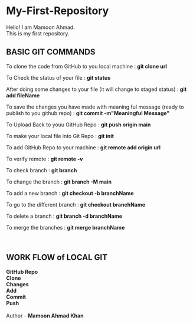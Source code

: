 # My-First-Repository
Hello! I am Mamoon Ahmad.
<br>
This is my first repository.
<br>
<h2> BASIC GIT COMMANDS </h2>
<p>To clone the code from GitHub to you local machine : <b>git clone url</b></p>
<p>To Check the status of your file : <b>git status</b></p>
<p>After doing some changes to your file (it will change to staged status) : <b>git add fileName</b></p>
<p>To save the changes you have made with meaning ful message (ready to publish to you github repo) : <b>git commit -m"Meaningful Message"</b></p>
<p>To Upload Back to youu GitHub Repo : <b>git push origin main</b></p>
<p>To make your local file into Git Repo : <b>git init</b></p>
<p>To add GitHub Repo to your machine : <b>git remote add origin url</b></p>
<p>To verify remote : <b>git remote -v</b></p>
<p>To check branch : <b>git branch</b></p>
<p>To change the branch : <b>git branch -M main</b></p>
<p>To add a new branch : <b>git checkout -b branchName</b></p>
<p>To go to the different branch : <b>git checkout branchName</b></p>
<p>To delete a branch : <b>git branch -d branchName</b></p>
<p>To merge the branches : <b>git merge branchName</b></p>
<br>

<h2> WORK FLOW of LOCAL GIT </h2>
<b>GitHub Repo</b><br>
<b>Clone</b><br>
<b>Changes</b><br>
<b>Add</b><br>
<b>Commit</b><br>
<b>Push</b><br>

<br>
Author - <b>Mamoon Ahmad Khan</b>

